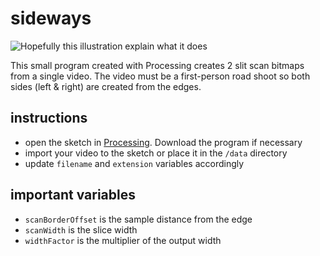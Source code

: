 sideways
========

![Hopefully this illustration explain what it does](/data/sideways.png)

This small program created with Processing creates 2 slit scan bitmaps from a single video.
The video must be a first-person road shoot so both sides (left & right) are created from the edges.


instructions
---------------
* open the sketch in [Processing](http://www.processing.org). Download the program if necessary
* import your video to the sketch or place it in the <code>/data</code> directory
* update <code>filename</code> and <code>extension</code> variables accordingly

important variables
--------------------------

* <code>scanBorderOffset</code> is the sample distance from the edge
* <code>scanWidth</code> is the slice width
* <code>widthFactor</code> is the multiplier of the output width

